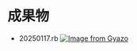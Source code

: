 # 成果物

- 20250117.rb
[![Image from Gyazo](https://i.gyazo.com/24372957512e3da2e59451ff8d31daac.gif)](https://gyazo.com/24372957512e3da2e59451ff8d31daac)
